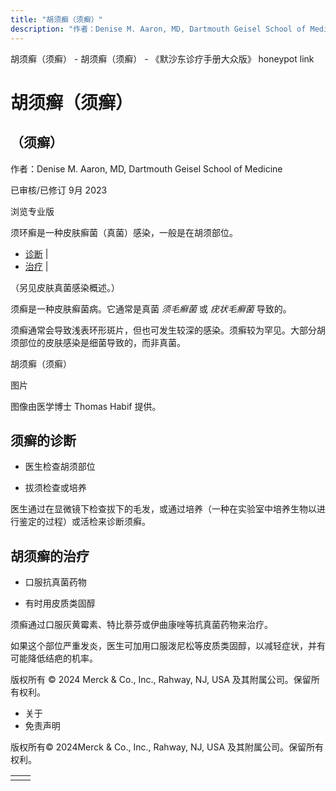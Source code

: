 ```yaml
---
title: "胡须癣（须癣）"
description: "作者：Denise M. Aaron, MD, Dartmouth Geisel School of Medicine"
---
```


﻿胡须癣（须癣） \- 胡须癣（须癣） \- 《默沙东诊疗手册大众版》 honeypot link

# 胡须癣（须癣）

## （须癣）

作者：Denise M. Aaron, MD, Dartmouth Geisel School of Medicine

已审核/已修订 9月 2023

浏览专业版

须环癣是一种皮肤癣菌（真菌）感染，一般是在胡须部位。

- [诊断](#诊断_v84054734_zh) \|
- [治疗](#治疗_v28488034_zh) \|

（另见皮肤真菌感染概述。）

须癣是一种皮肤癣菌病。它通常是真菌 _须毛癣菌_ 或 _疣状毛癣菌_ 导致的。

须癣通常会导致浅表环形斑片，但也可发生较深的感染。须癣较为罕见。大部分胡须部位的皮肤感染是细菌导致的，而非真菌。

胡须癣（须癣）



图片

图像由医学博士 Thomas Habif 提供。

## 须癣的诊断

- 医生检查胡须部位

- 拔须检查或培养


医生通过在显微镜下检查拔下的毛发，或通过培养（一种在实验室中培养生物以进行鉴定的过程）或活检来诊断须癣。

## 胡须癣的治疗

- 口服抗真菌药物

- 有时用皮质类固醇


须癣通过口服灰黄霉素、特比萘芬或伊曲康唑等抗真菌药物来治疗。

如果这个部位严重发炎，医生可加用口服泼尼松等皮质类固醇，以减轻症状，并有可能降低结疤的机率。



版权所有 © 2024
Merck & Co., Inc., Rahway, NJ, USA 及其附属公司。保留所有权利。

- 关于
- 免责声明

版权所有© 2024Merck & Co., Inc., Rahway, NJ, USA 及其附属公司。保留所有权利。

|     |     |
| --- | --- |
|  |  |